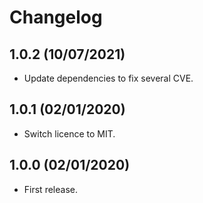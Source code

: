 # Changelog
## 1.0.2 (10/07/2021)
* Update dependencies to fix several CVE.

## 1.0.1 (02/01/2020)
* Switch licence to MIT.

## 1.0.0 (02/01/2020)
* First release.
